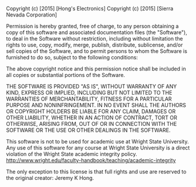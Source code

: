 Copyright (c) [2015] [Hong's Electronics] Copyright (c) [2015] [Sierra Nevada Corporation]

Permission is hereby granted, free of charge, to any person obtaining a copy of this software and associated documentation files (the "Software"), to deal in the Software without restriction, including without limitation the rights to use, copy, modify, merge, publish, distribute, sublicense, and/or sell copies of the Software, and to permit persons to whom the Software is furnished to do so, subject to the following conditions:

The above copyright notice and this permission notice shall be included in all copies or substantial portions of the Software.

THE SOFTWARE IS PROVIDED "AS IS", WITHOUT WARRANTY OF ANY KIND, EXPRESS OR IMPLIED, INCLUDING BUT NOT LIMITED TO THE WARRANTIES OF MERCHANTABILITY, FITNESS FOR A PARTICULAR PURPOSE AND NONINFRINGEMENT. IN NO EVENT SHALL THE AUTHORS OR COPYRIGHT HOLDERS BE LIABLE FOR ANY CLAIM, DAMAGES OR OTHER LIABILITY, WHETHER IN AN ACTION OF CONTRACT, TORT OR OTHERWISE, ARISING FROM, OUT OF OR IN CONNECTION WITH THE SOFTWARE OR THE USE OR OTHER DEALINGS IN THE SOFTWARE.

This software is not to be used for academic use at Wright State University. Any use of this software for any course at Wright State University is a direct violation of the Wright State academic integrity policy. http://www.wright.edu/faculty-handbook/teaching/academic-integrity

The only exception to this license is that full rights and use are reserved to the original creator: Jeremy K Hong. 
